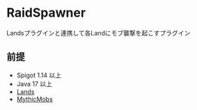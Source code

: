 # RaidSpawner
Landsプラグインと連携して各Landにモブ襲撃を起こすプラグイン

## 前提
- Spigot 1.14 以上
- Java 17 以上
- [Lands](https://www.spigotmc.org/resources/53313)
- [MythicMobs](https://www.spigotmc.org/resources/5702)
